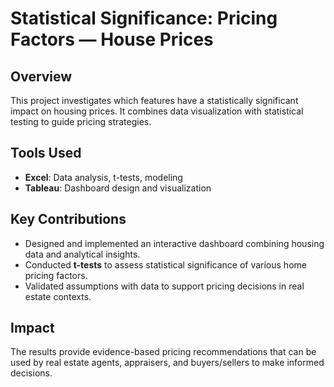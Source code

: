 # Statistical Significance: Pricing Factors — House Prices

## Overview
This project investigates which features have a statistically significant impact on housing prices. It combines data visualization with statistical testing to guide pricing strategies.

## Tools Used
- **Excel**: Data analysis, t-tests, modeling  
- **Tableau**: Dashboard design and visualization

## Key Contributions
- Designed and implemented an interactive dashboard combining housing data and analytical insights.
- Conducted **t-tests** to assess statistical significance of various home pricing factors.
- Validated assumptions with data to support pricing decisions in real estate contexts.

## Impact
The results provide evidence-based pricing recommendations that can be used by real estate agents, appraisers, and buyers/sellers to make informed decisions.
